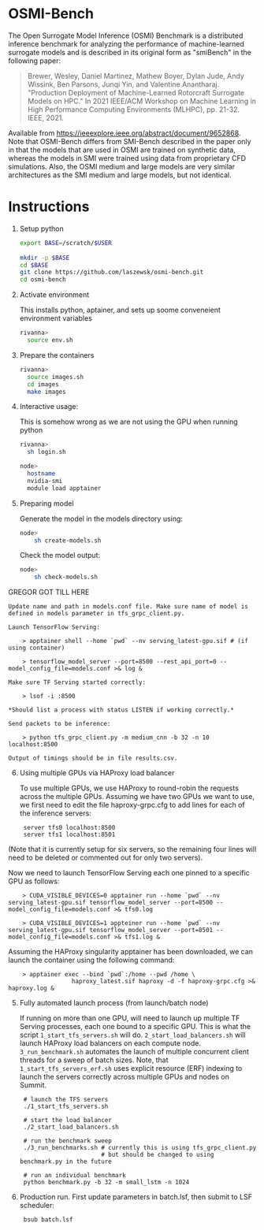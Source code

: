 # OSMI-Bench

The Open Surrogate Model Inference (OSMI) Benchmark is a distributed inference benchmark
for analyzing the performance of machine-learned surrogate models and is described in its original form as "smiBench" in the following paper:

> Brewer, Wesley, Daniel Martinez, Mathew Boyer, Dylan Jude, Andy Wissink, Ben Parsons, Junqi Yin, and Valentine Anantharaj. "Production Deployment of Machine-Learned Rotorcraft Surrogate Models on HPC." In 2021 IEEE/ACM Workshop on Machine Learning in High Performance Computing Environments (MLHPC), pp. 21-32. IEEE, 2021.

Available from https://ieeexplore.ieee.org/abstract/document/9652868. Note that OSMI-Bench differs from SMI-Bench described in the paper only in that the models that are used in OSMI are trained on synthetic data, whereas the models in SMI were trained using data from proprietary CFD simulations. Also, the OSMI medium and large models are very similar architectures as the SMI medium and large models, but not identical. 

# Instructions

1. Setup python

   ```bash
   export BASE=/scratch/$USER
 
   mkdir -p $BASE
   cd $BASE
   git clone https://github.com/laszewsk/osmi-bench.git
   cd osmi-bench
   ```
   
2. Activate environment 

   This installs python, aptainer, and sets up soome conveneient environment variables

   ```bash
   rivanna>
     source env.sh
   ```

3. Prepare the containers

   ```bash
   rivanna>
     source images.sh
     cd images
     make images
   ```



4. Interactive usage:

    This is somehow wrong as we are not using the GPU when running python

    ```bash
    rivanna>
      sh login.sh
    ```

   ```bash 
   node>
     hostname
     nvidia-smi
     module load apptainer
   ```

5. Preparing model 

    Generate the model in the models directory using:

    ```bash
    node>
        sh create-models.sh
    ```

    Check the model output:

    ```bash
    node>
        sh check-models.sh
    ```

GREGOR GOT TILL HERE

    Update name and path in models.conf file. Make sure name of model is defined in models parameter in tfs_grpc_client.py. 

    Launch TensorFlow Serving:

        > apptainer shell --home `pwd` --nv serving_latest-gpu.sif # (if using container)

        > tensorflow_model_server --port=8500 --rest_api_port=0 --model_config_file=models.conf >& log & 

    Make sure TF Serving started correctly:

        > lsof -i :8500 

    *Should list a process with status LISTEN if working correctly.*

    Send packets to be inference:

        > python tfs_grpc_client.py -m medium_cnn -b 32 -n 10 localhost:8500

    Output of timings should be in file results.csv.

6. Using multiple GPUs via HAProxy load balancer

    To use multiple GPUs, we use HAProxy to round-robin the requests across the multiple GPUs. Assuming we have two GPUs we want to use, we first need to edit the file haproxy-grpc.cfg to add lines for each of the inference servers: 

        server tfs0 localhost:8500
        server tfs1 localhost:8501

(Note that it is currently setup for six servers, so the remaining four lines will need to be deleted or commented out for only two servers). 

Now we need to launch TensorFlow Serving each one pinned to a specific GPU as follows:

        > CUDA_VISIBLE_DEVICES=0 apptainer run --home `pwd` --nv serving_latest-gpu.sif tensorflow_model_server --port=8500 --model_config_file=models.conf >& tfs0.log

        > CUDA_VISIBLE_DEVICES=1 appteiner run --home `pwd` --nv serving_latest-gpu.sif tensorflow_model_server --port=8501 --model_config_file=models.conf >& tfs1.log &

Assuming the HAProxy singularity apptainer has been downloaded, we can launch the container using the following command:

        > apptainer exec --bind `pwd`:/home --pwd /home \
                      haproxy_latest.sif haproxy -d -f haproxy-grpc.cfg >& haproxy.log &

5. Fully automated launch process (from launch/batch node)

    If running on more than one GPU, will need to launch up multiple TF Serving processes, each one bound to a specific GPU. This is what the script `1_start_tfs_servers.sh` will do. `2_start_load_balancers.sh` will launch HAProxy load balancers on each compute node. `3_run_benchmark.sh` automates the launch of multiple concurrent client threads for a sweep of batch sizes. Note, that `1_start_tfs_servers_erf.sh` uses explicit resource (ERF) indexing to launch the servers correctly across multiple GPUs and nodes on Summit. 

        # launch the TFS servers
        ./1_start_tfs_servers.sh

        # start the load balancer  
        ./2_start_load_balancers.sh

        # run the benchmark sweep
        ./3_run_benchmarks.sh # currently this is using tfs_grpc_client.py
                              # but should be changed to using benchmark.py in the future

        # run an individual benchmark
        python benchmark.py -b 32 -m small_lstm -n 1024

6. Production run. First update parameters in batch.lsf, then submit to LSF scheduler:

        bsub batch.lsf 

